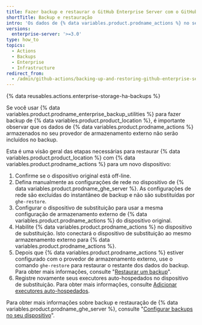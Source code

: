 ```yaml
---
title: Fazer backup e restaurar o GitHub Enterprise Server com o GitHub Actions habilitado
shortTitle: Backup e restauração
intro: 'Os dados de {% data variables.product.prodname_actions %} no seu provedor de armazenamento externo não estão incluídos em backups regulares de {% data variables.product.prodname_ghe_server %} e precisam ser salvos separadamente.'
versions:
  enterprise-server: '>=3.0'
type: how_to
topics:
  - Actions
  - Backups
  - Enterprise
  - Infrastructure
redirect_from:
  - /admin/github-actions/backing-up-and-restoring-github-enterprise-server-with-github-actions-enabled
---
```

{% data reusables.actions.enterprise-storage-ha-backups %}

Se você usar {% data variables.product.prodname_enterprise_backup_utilities %} para fazer backup de {% data variables.product.product_location %}, é importante observar que os dados de {% data variables.product.prodname_actions %} armazenados no seu provedor de armazenamento externo não serão incluídos no backup.

Esta é uma visão geral das etapas necessárias para restaurar {% data variables.product.product_location %} com {% data variables.product.prodname_actions %} para um novo dispositivo:

1. Confirme se o dispositivo original está off-line.
1. Defina manualmente as configurações de rede no dispositivo de {% data variables.product.prodname_ghe_server %}. As configurações de rede são excluídas do instantâneo de backup e não são substituídas por `ghe-restore`.
1. Configurar o dispositivo de substituição para usar a mesma configuração de armazenamento externo de {% data variables.product.prodname_actions %} do dispositivo original.
1. Habilite {% data variables.product.prodname_actions %} no dispositivo de substituição. Isto conectará o dispositivo de substituição ao mesmo armazenamento externo para {% data variables.product.prodname_actions %}.
1. Depois que {% data variables.product.prodname_actions %} estiver configurado com o provedor de armazenamento externo, use o comando `ghe-restore` para restaurar o restante dos dados do backup. Para obter mais informações, consulte "[Restaurar um backup](/admin/configuration/configuring-backups-on-your-appliance#restoring-a-backup)".
1. Registre novamente seus executores auto-hospedados no dispositivo de substituição. Para obter mais informações, consulte [Adicionar executores auto-hospedados](/actions/hosting-your-own-runners/adding-self-hosted-runners).

Para obter mais informações sobre backup e restauração de {% data variables.product.prodname_ghe_server %}, consulte "[Configurar backups no seu dispositivo](/admin/configuration/configuring-backups-on-your-appliance)".
